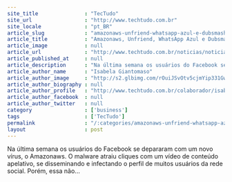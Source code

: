 ```yaml
---
site_title               : "TecTudo"
site_url                 : "http://www.techtudo.com.br"
site_locale              : "pt_BR"
article_slug             : "amazonaws-unfriend-whatsapp-azul-e-dubsmash-2-relembre-mais-golpes"
article_title            : "Amazonaws, Unfriend, WhatsApp Azul e Dubsmash 2: relembre mais golpes"
article_image            : null
article_url              : "http://www.techtudo.com.br/noticias/noticia/2015/06/amazonaws-unfriend-whatsapp-azul-e-dubsmash-2-relembre-mais-golpes.html"
article_published_at     : null
article_description      : "Na última semana os usuários do Facebook se depararam com um novo vírus, o Amazonaws. O malware atraiu cliques com um vídeo de conteúdo apelativo, se disseminando e infectando o perfil de muitos usuários da rede social. Porém, essa não..."
article_author_name      : "Isabela Giantomaso"
article_author_image     : "http://s2.glbimg.com/rOuiJSvOtv5cjmYip331GwOGWZ8=/30x30/s2.glbimg.com/bpxQ_6Kqdxcg0bMME3YFHa-FPr8=/0x6:536x542/140x140/s.glbimg.com/po/tt2/f/original/2015/01/07/isabelag.jpg"
article_author_biography : null
article_author_profile   : "http://www.techtudo.com.br/colaborador/isabela-giantomaso.html"
article_author_facebook  : null
article_author_twitter   : null
category                 : ['business']
tags                     : ['TecTudo']
permalink                : "/:categories/amazonaws-unfriend-whatsapp-azul-e-dubsmash-2-relembre-mais-golpes/"
layout                   : post
---
```


Na última semana os usuários do Facebook se depararam com um novo vírus, o Amazonaws. O malware atraiu cliques com um vídeo de conteúdo apelativo, se disseminando e infectando o perfil de muitos usuários da rede social. Porém, essa não...
